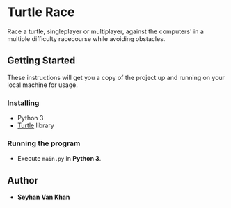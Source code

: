 # Turtle Race
Race a turtle, singleplayer or multiplayer, against the computers' in a multiple difficulty racecourse while avoiding obstacles. 

## Getting Started
These instructions will get you a copy of the project up and running on your local machine for usage.

### Installing
- Python 3
- [Turtle](https://docs.python.org/2/library/turtle.html) library


### Running the program
* Execute `main.py` in **Python 3**.

## Author

* **Seyhan Van Khan**
